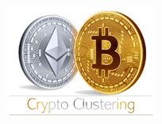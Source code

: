 <p align="center">
<img src="https://github.com/theidari/CryptoClustering/blob/main/assets/crypto_header.png" width=300px>
</p>
